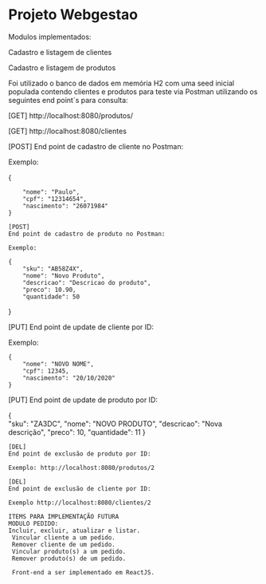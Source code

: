 # Projeto Webgestao


Modulos implementados:

Cadastro e listagem de clientes

Cadastro e listagem de produtos

Foi utilizado o banco de dados em memória H2 com uma seed inicial populada contendo clientes e produtos para teste via Postman utilizando os seguintes end point´s para consulta:

[GET]
http://localhost:8080/produtos/

[GET]
http://localhost:8080/clientes

[POST]
End point de cadastro de cliente no Postman:

Exemplo:
   
   {   
        
        "nome": "Paulo",
        "cpf": "12314654",
        "nascimento": "26071984"
    }
    
    [POST]
    End point de cadastro de produto no Postman:
    
    Exemplo:
    
    {      
        "sku": "AB58Z4X",
        "nome": "Novo Produto",
        "descricao": "Descricao do produto",
        "preco": 10.90,
        "quantidade": 50
 }     
 
 [PUT]
 End point de update de cliente por ID:
 
 Exemplo:
 
    {
        "nome": "NOVO NOME",
        "cpf": 12345,
        "nascimento": "20/10/2020"
    }
 
 [PUT]
 End point de update de produto por ID:
 
  {      
        "sku": "ZA3DC",
        "nome": "NOVO PRODUTO",
        "descricao": "Nova descrição",
        "preco": 10,
        "quantidade": 11
 }    
    
    [DEL]
    End point de exclusão de produto por ID:
    
    Exemplo: http://localhost:8080/produtos/2
    
    [DEL]
    End point de exclusão de cliente por ID:
    
    Exemplo http://localhost:8080/clientes/2
    
    ITEMS PARA IMPLEMENTAÇÃO FUTURA
    MODULO PEDIDO:
    Incluir, excluir, atualizar e listar.
     Vincular cliente a um pedido.
     Remover cliente de um pedido.
     Vincular produto(s) a um pedido.
     Remover produto(s) de um pedido.
     
     Front-end a ser implementado em ReactJS.
    
    
    
